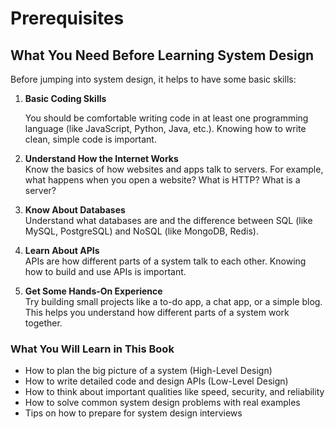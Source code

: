 # Prerequisites

## What You Need Before Learning System Design <a href="#what-you-need-before-learning-system-design" id="what-you-need-before-learning-system-design"></a>

Before jumping into system design, it helps to have some basic skills:

1.  **Basic Coding Skills**

    You should be comfortable writing code in at least one programming language (like JavaScript, Python, Java, etc.). Knowing how to write clean, simple code is important.
2. **Understand How the Internet Works**\
   Know the basics of how websites and apps talk to servers. For example, what happens when you open a website? What is HTTP? What is a server?
3. **Know About Databases**\
   Understand what databases are and the difference between SQL (like MySQL, PostgreSQL) and NoSQL (like MongoDB, Redis).
4. **Learn About APIs**\
   APIs are how different parts of a system talk to each other. Knowing how to build and use APIs is important.
5. **Get Some Hands-On Experience**\
   Try building small projects like a to-do app, a chat app, or a simple blog. This helps you understand how different parts of a system work together.

### What You Will Learn in This Book <a href="#what-you-will-learn-in-this-book" id="what-you-will-learn-in-this-book"></a>

* How to plan the big picture of a system (High-Level Design)
* How to write detailed code and design APIs (Low-Level Design)
* How to think about important qualities like speed, security, and reliability
* How to solve common system design problems with real examples
* Tips on how to prepare for system design interviews
